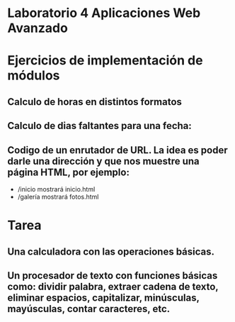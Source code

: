 <h1>Laboratorio 4 Aplicaciones Web Avanzado</h1>

<h1>Ejercicios de implementación de módulos</h1>
<h2>Calculo de horas en distintos formatos</h2>
<h2>Calculo de dias faltantes para una fecha:</h2>

<h2>Codigo de un enrutador de URL. La idea es poder darle una dirección y que nos muestre una página HTML, por
    ejemplo:
</h2>
<ul>
    <li>/inicio mostrará inicio.html</li>
    <li>/galería mostrará fotos.html</li>
</ul>
<h1>Tarea</h1>
<h2>Una calculadora con las operaciones básicas.</h2>
<h2>Un procesador de texto con funciones básicas como: dividir palabra, extraer cadena de texto, eliminar
    espacios, capitalizar, minúsculas, mayúsculas, contar caracteres, etc.
</h2>
